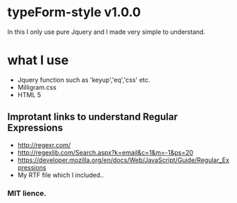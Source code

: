 # typeForm-style v1.0.0
In this I only use pure Jquery and I made very simple to understand.

# what I use
* Jquery function such as 'keyup','eq','css' etc.
* Milligram.css
* HTML 5

## Improtant links to understand Regular Expressions
* http://regexr.com/
* http://regexlib.com/Search.aspx?k=email&c=1&m=-1&ps=20
* https://developer.mozilla.org/en/docs/Web/JavaScript/Guide/Regular_Expressions
* My RTF file which I included..

### MIT lience.
